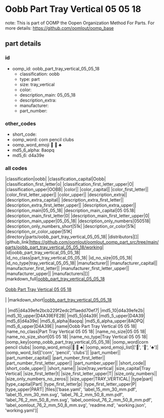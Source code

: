 # Oobb Part Tray Vertical 05 05 18  

note: This is part of OOMP the Oopen Organization Method For Parts. For more details: https://github.com/oomlout/oomp_base

##  part details





### id
* oomp_id: oobb_part_tray_vertical_05_05_18
  * classification: oobb
  * type: part
  * size: tray_vertical
  * color: 
  * description_main: 05_05_18
  * description_extra: 
  * manufacturer: 
  * part_number: 

### other_codes
* short_code: 
* oomp_word: corn pencil clubs
* oomp_word_emoji :corn: :pencil: :clubs:
* md5_6_alpha: 8aopq
* md5_6: d4a39e

### all codes 
|classification|oobb|
|classification_capital|Oobb|
|classification_first_letter|o|
|classification_first_letter_upper|O|
|classification_upper|OOBB|
|color||
|color_capital||
|color_first_letter||
|color_first_letter_upper||
|color_upper||
|description_extra||
|description_extra_capital||
|description_extra_first_letter||
|description_extra_first_letter_upper||
|description_extra_upper||
|description_main|05_05_18|
|description_main_capital|05 05.18|
|description_main_first_letter|0|
|description_main_first_letter_upper|0|
|description_main_upper|05_05_18|
|description_only_numbers|050518|
|description_only_numbers_short|51k|
|description_or_color|51k|
|description_or_color_upper|51K|
|directory|parts/oobb_part_tray_vertical_05_05_18|
|distributors|[]|
|github_link|https://github.com/oomlout/oomlout_oomp_part_src/tree/main/parts/oobb_part_tray_vertical_05_05_18/working|
|id|oobb_part_tray_vertical_05_05_18|
|id_no_class|part_tray_vertical_05_05_18|
|id_no_size|05_05_18|
|id_no_type|tray_vertical_05_05_18|
|manufacturer||
|manufacturer_capital||
|manufacturer_first_letter||
|manufacturer_first_letter_upper||
|manufacturer_upper||
|manufacturers|[]|
|markdown_full|[oobb_part_tray_vertical_05_05_18](https://github.com/oomlout/oomlout_oomp_part_src/tree/main/parts/oobb_part_tray_vertical_05_05_18/working)<br>[](https://github.com/oomlout/oomlout_oomp_part_src/tree/main/parts/oobb_part_tray_vertical_05_05_18/working)<br>[Oobb Part Tray Vertical 05 05 18](https://github.com/oomlout/oomlout_oomp_part_src/tree/main/parts/oobb_part_tray_vertical_05_05_18/working)<br><br>|
|markdown_short|[oobb_part_tray_vertical_05_05_18](https://github.com/oomlout/oomlout_oomp_part_src/tree/main/parts/oobb_part_tray_vertical_05_05_18/working)<br><br>|
|md5|d4a39efe2bcb229f2edc2f1aedd70ef7|
|md5_10|d4a39efe2b|
|md5_10_upper|D4A39EFE2B|
|md5_5|d4a39|
|md5_5_upper|D4A39|
|md5_6|d4a39e|
|md5_6_alpha|8aopq|
|md5_6_alpha_upper|8AOPQ|
|md5_6_upper|D4A39E|
|name|Oobb Part Tray Vertical 05 05 18|
|name_no_class|Part Tray Vertical 05 05 18|
|name_no_size|05 05 18|
|name_no_size_short|05 05 18|
|name_no_type|Tray Vertical 05 05 18|
|oomp_key|oomp_oobb_part_tray_vertical_05_05_18|
|oomp_word|corn pencil clubs|
|oomp_word_emoji|:corn: :pencil: :clubs:|
|oomp_word_emoji_list|[':corn:', ':pencil:', ':clubs:']|
|oomp_word_list|['corn', 'pencil', 'clubs']|
|part_number||
|part_number_capital||
|part_number_first_letter||
|part_number_first_letter_upper||
|part_number_upper||
|short_code||
|short_code_upper||
|short_name||
|size|tray_vertical|
|size_capital|Tray Vertical|
|size_first_letter|t|
|size_first_letter_upper|T|
|size_only_numbers||
|size_only_numbers_no_zeros||
|size_upper|TRAY_VERTICAL|
|type|part|
|type_capital|Part|
|type_first_letter|p|
|type_first_letter_upper|P|
|type_upper|PART|
|files|['base.yaml', 'label_15_mm_30_mm.pdf', 'label_15_mm_30_mm.svg', 'label_76_2_mm_50_8_mm.pdf', 'label_76_2_mm_50_8_mm.svg', 'label_oomlout_76_2_mm_50_8_mm.pdf', 'label_oomlout_76_2_mm_50_8_mm.svg', 'readme.md', 'working.json', 'working.yaml']|
